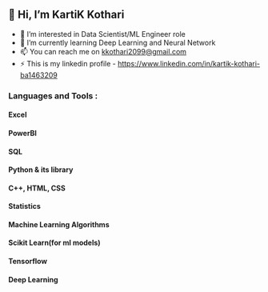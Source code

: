## 👋 Hi, I’m KartiK Kothari
- 👀 I’m interested in Data Scientist/ML Engineer role
- 🌱 I’m currently learning Deep Learning and Neural Network
- 📫 You can reach me on kkothari2099@gmail.com
- ⚡ This is my linkedin profile - https://www.linkedin.com/in/kartik-kothari-ba1463209

### Languages and Tools :
#### Excel
#### PowerBI
#### SQL
#### Python & its library
#### C++, HTML, CSS
#### Statistics
#### Machine Learning Algorithms
#### Scikit Learn(for ml models)
#### Tensorflow
#### Deep Learning


<!---
KartiKothari/KartiKothari is a ✨ special ✨ repository because its `README.md` (this file) appears on your GitHub profile.
You can click the Preview link to take a look at your changes.
--->
